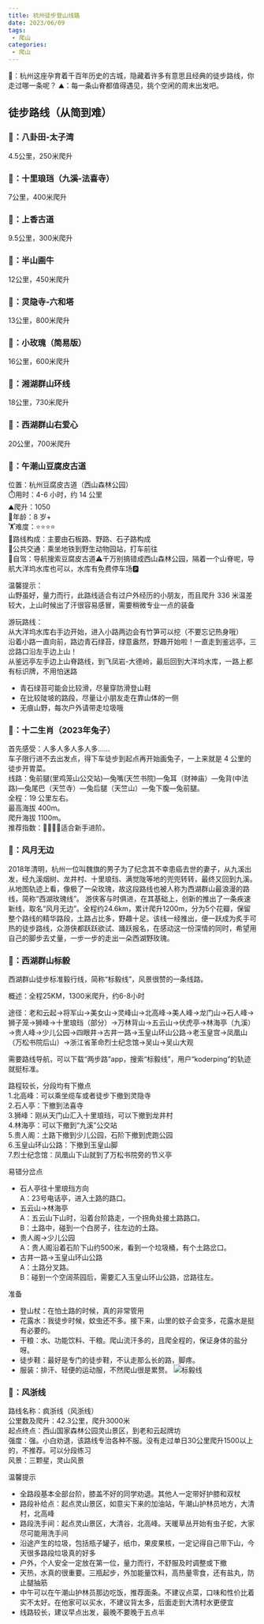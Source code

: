 ```yaml
---
title: 杭州徒步登山线路
date: 2023/06/09
tags: 
 - 爬山
categories:
 - 爬山
---
```


🌈：杭州这座孕育着千百年历史的古城，隐藏着许多有意思且经典的徒步路线，你走过哪一条呢？
⛰：每一条山脊都值得遇见，挑个空闲的周末出发吧。

## 徒步路线（从简到难）
### 🍏：八卦田-太子湾
4.5公里，250米爬升
### 🍉：十里琅珰（九溪-法喜寺）
7公里，400米爬升
### 🍑：上香古道
9.5公里，300米爬升
### 🍇：半山画牛
12公里，450米爬升
### 🥝：灵隐寺-六和塔
13公里，800米爬升
### 🍌：小玫瑰（简易版）
16公里，600米爬升
### 🍐：湘湖群山环线
18公里，730米爬升
### 🥥：西湖群山右爱心
20公里，700米爬升
### 🍍：午潮山豆腐皮古道
位置：杭州豆腐皮古道（西山森林公园）\
⏱️用时：4-6 小时，约 14 公里\
⛰️爬升：1050\
🧸年龄：8 岁+\
🏋️难度：⭐️⭐️⭐️⭐️\
🌲路线构成：主要由石板路、野路、石子路构成\
🚌公共交通：乘坐地铁到野生动物园站，打车前往\
🚗自驾：导航搜索豆腐皮古道⚠️千万别搞错成西山森林公园，隔着一个山脊呢，导航大洋坞水库也可以，水库有免费停车场🅿️

温馨提示：\
山野虽好，量力而行，此路线适合有过户外经历的小朋友，而且爬升 336 米温差较大，上山时候出了汗很容易感冒，需要稍微专业一点的装备

游玩路线：\
从大洋坞水库右手边开始，进入小路两边会有竹笋可以挖（不要忘记热身哦）\
沿着小路一直向前，路边青石绿苔，绿意盎然，野趣开始啦！一直走到鉴远亭，三岔路口沿左手边上山！\
从鉴远亭左手边上山脊路线，到飞凤岩-大德岭，最后回到大洋坞水库，一路上都有标识牌，不用怕迷路

* 青石绿苔可能会比较滑，尽量穿防滑登山鞋
* 在比较陡坡的路段，尽量让小朋友走在靠山体的一侧
* 无痕山野，每次户外请带走垃圾哦
### 🍍：十二生肖（2023年兔子）
首先感受：人多人多人多人多……\
车子限行进不去出发点，得下车徒步到起点再开始画兔子，一上来就是 4 公里的徒步开胃菜。\
线路：兔前腿(里鸡笼山公交站)—兔嘴(天竺书院)—兔耳（财神庙）—兔背(中法路)—兔尾巴（天竺寺）—兔后腿（天竺山）—兔下腹—兔前腿。\
全程：19 公里左右。\
最高海拔 400m。\
爬升海拔 1100m。\
推荐指数：🌟🌟🌟🌟适合新手进阶。
### 🍒：风月无边
2018年清明，杭州一位叫魏旗的男子为了纪念其不幸患癌去世的妻子，从九溪出发，经九溪烟树、龙井村、十里琅珰、满觉陇等地的兜兜转转，最终又回到九溪。从地图轨迹上看，像极了一朵玫瑰，故这段路线也被人称为西湖群山最浪漫的路线，简称“西湖玫瑰线”。
游侠客与时俱进，在其基础上，创新的推出了一条疾速新线，取名“风月无边”。全程约24.6km，累计爬升1200m，分为5个花瓣，保留整个路线的精华路段，土路占比多，野趣十足。该线一经推出，便一跃成为炙手可热的徒步路线，众游侠都跃跃欲试、踊跃报名，在感动这一份深情的同时，希望用自己的脚步去丈量，一步一步的走出一朵西湖野玫瑰。
### 🍋：西湖群山标毅
西湖群山徒步标准毅行线，简称“标毅线”，风景很赞的一条线路。

概述：全程25KM，1300米爬升，约6-8小时

途径：老和云起→将军山→美女山→灵峰山→北高峰→美人峰→龙门山→石人峰→狮子笼→狮峰→十里琅珰（部分）→万林背山→五云山→伏虎亭→林海亭（九溪）→贵人峰→少儿公园→四眼井→古井一路→玉皇山环山公路→老玉皇宫→凤凰山（万松书院后山）→浙江省革命烈士纪念馆→吴山→吴山大观

需要路线导航，可以下载“两步路”app，搜索“标毅线”，用户“koderping”的轨迹就挺标准。

路程较长，分段均有下撤点\
1.北高峰：可以乘坐缆车或者徒步下撤到灵隐寺\
2.石人亭：下撤到法喜寺\
3.狮峰：刚从天门山汇入十里琅珰，可以下撤到龙井村\
4.林海亭：可以下撤到“九溪”公交站\
5.贵人阁：土路下撤到少儿公园，石阶下撤到虎跑公园\
6.玉皇山环山公路：下撤到玉皇山脚\
7.烈士纪念馆：凤凰山下山就到了万松书院旁的节义亭

易错分岔点
* 石人亭往十里琅珰方向\
A：23号电话亭，进入土路的路口。
* 五云山→林海亭\
A：五云山下山时，沿着台阶路走，一个拐角处接土路路口。\
B：土路中，碰到一个白房子，往左边的土路。
* 贵人阁→少儿公园\
A：贵人阁沿着石阶下山约500米，看到一个垃圾桶，有个土路岔口。
* 古井一路→玉皇山环山公路\
A：土路分叉路。\
B：碰到一个空阔茶园后，需要汇入玉皇山环山公路，岔路往左。

准备
* 登山杖：在怕土路的时候，真的非常管用
* 花露水：我徒步时候，蚊虫还不多。接下来，山里的蚊子会变多，花露水是挺有必要的。
* 干粮：水、功能饮料、干粮。爬山流汗多的，且爬全程的，保证身体的盐分呀。
* 徒步鞋：最好是专门的徒步鞋，不认走那么长的路，脚疼。
* 服装：排汗、轻便的运动服，不然爬山很是累赘。
![标毅线](/img/climbing/9.jpg)
### 🍊：风浙线
路线名称：疯浙线（风浙线）\
公里数及爬升：42.3公里，爬升3000米\
起点终点：西山国家森林公园灵山景区，到老和云起牌坊\
强度：强。小白劝退，该路线专治各种不服。没有走过单日30公里爬升1500以上的，不推荐。可以分段练习\
风景：三颗星，灵山风景

温馨提示
* 全路段基本全部台阶，膝盖不好的同学劝退。其他人一定带好护膝和双杖
* 路段补给点：起点灵山景区，如意尖下来的加油站，午潮山护林员地方，大清村，北高峰
* 路段洗手间：起点灵山景区，大清谷，北高峰。天暖草丛开始有虫子蛇，大家尽可能用洗手间
* 沿途产生的垃圾，包括瓶子罐子，纸巾，果皮果核，一定记得自己带下山，今天很多路段垃圾真的好多
* 户外，个人安全一定放在第一位，量力而行，不舒服及时调整或下撤
* 天热，水真的很重要。三瓶起步，外加能量饮料，高热量零食，还有盐丸，防止腿抽筋
* 中午可以在午潮山护林员那边吃饭，推荐面条。不建议点菜，口味和性价比着实不太好。在他家可以买水，不建议背太多，后面走到大清村水更便宜
* 线路较长，建议早点出发，最晚不要晚于五点半